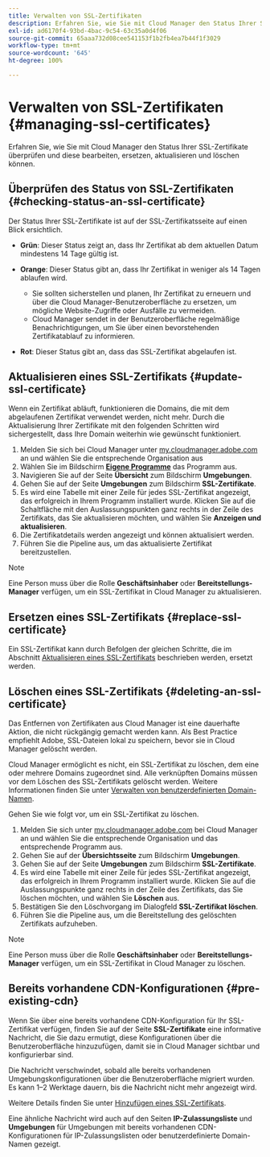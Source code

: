 ```yaml
---
title: Verwalten von SSL-Zertifikaten
description: Erfahren Sie, wie Sie mit Cloud Manager den Status Ihrer SSL-Zertifikate überprüfen und diese bearbeiten, ersetzen, aktualisieren und löschen können.
exl-id: ad6170f4-93bd-4bac-9c54-63c35a0d4f06
source-git-commit: 65aaa732d08cee541153f1b2fb4ea7b44f1f3029
workflow-type: tm+mt
source-wordcount: '645'
ht-degree: 100%

---
```



# Verwalten von SSL-Zertifikaten {#managing-ssl-certificates}

Erfahren Sie, wie Sie mit Cloud Manager den Status Ihrer SSL-Zertifikate überprüfen und diese bearbeiten, ersetzen, aktualisieren und löschen können.

## Überprüfen des Status von SSL-Zertifikaten {#checking-status-an-ssl-certificate}

Der Status Ihrer SSL-Zertifikate ist auf der SSL-Zertifikatsseite auf einen Blick ersichtlich.

* **Grün**: Dieser Status zeigt an, dass Ihr Zertifikat ab dem aktuellen Datum mindestens 14 Tage gültig ist.

* **Orange**: Dieser Status gibt an, dass Ihr Zertifikat in weniger als 14 Tagen ablaufen wird.
   * Sie sollten sicherstellen und planen, Ihr Zertifikat zu erneuern und über die Cloud Manager-Benutzeroberfläche zu ersetzen, um mögliche Website-Zugriffe oder Ausfälle zu vermeiden.
   * Cloud Manager sendet in der Benutzeroberfläche regelmäßige Benachrichtigungen, um Sie über einen bevorstehenden Zertifikatablauf zu informieren.

* **Rot**: Dieser Status gibt an, dass das SSL-Zertifikat abgelaufen ist.

## Aktualisieren eines SSL-Zertifikats {#update-ssl-certificate}

Wenn ein Zertifikat abläuft, funktionieren die Domains, die mit dem abgelaufenen Zertifikat verwendet werden, nicht mehr. Durch die Aktualisierung Ihrer Zertifikate mit den folgenden Schritten wird sichergestellt, dass Ihre Domain weiterhin wie gewünscht funktioniert.

1. Melden Sie sich bei Cloud Manager unter [my.cloudmanager.adobe.com](https://my.cloudmanager.adobe.com/) an und wählen Sie die entsprechende Organisation aus
1. Wählen Sie im Bildschirm **[Eigene Programme](/help/implementing/cloud-manager/getting-access-to-aem-in-cloud/editing-programs.md#my-programs)** das Programm aus.
1. Navigieren Sie auf der Seite **Übersicht** zum Bildschirm **Umgebungen**.
1. Gehen Sie auf der Seite **Umgebungen** zum Bildschirm **SSL-Zertifikate**.
1. Es wird eine Tabelle mit einer Zeile für jedes SSL-Zertifikat angezeigt, das erfolgreich in Ihrem Programm installiert wurde. Klicken Sie auf die Schaltfläche mit den Auslassungspunkten ganz rechts in der Zeile des Zertifikats, das Sie aktualisieren möchten, und wählen Sie **Anzeigen und aktualisieren**.
1. Die Zertifikatdetails werden angezeigt und können aktualisiert werden.
1. Führen Sie die Pipeline aus, um das aktualisierte Zertifikat bereitzustellen.

>[!NOTE]
>
>Eine Person muss über die Rolle **Geschäftsinhaber** oder **Bereitstellungs-Manager** verfügen, um ein SSL-Zertifikat in Cloud Manager zu aktualisieren.

## Ersetzen eines SSL-Zertifikats {#replace-ssl-certificate}

Ein SSL-Zertifikat kann durch Befolgen der gleichen Schritte, die im Abschnitt [Aktualisieren eines SSL-Zertifikats](#update-ssl-certificate) beschrieben werden, ersetzt werden.

## Löschen eines SSL-Zertifikats {#deleting-an-ssl-certificate}

Das Entfernen von Zertifikaten aus Cloud Manager ist eine dauerhafte Aktion, die nicht rückgängig gemacht werden kann. Als Best Practice empfiehlt Adobe, SSL-Dateien lokal zu speichern, bevor sie in Cloud Manager gelöscht werden.

Cloud Manager ermöglicht es nicht, ein SSL-Zertifikat zu löschen, dem eine oder mehrere Domains zugeordnet sind. Alle verknüpften Domains müssen vor dem Löschen des SSL-Zertifikats gelöscht werden. Weitere Informationen finden Sie unter [Verwalten von benutzerdefinierten Domain-Namen](/help/implementing/cloud-manager/custom-domain-names/managing-custom-domain-names.md).

Gehen Sie wie folgt vor, um ein SSL-Zertifikat zu löschen.

1. Melden Sie sich unter [my.cloudmanager.adobe.com](https://my.cloudmanager.adobe.com/) bei Cloud Manager an und wählen Sie die entsprechende Organisation und das entsprechende Programm aus.
1. Gehen Sie auf der **Übersichtsseite** zum Bildschirm **Umgebungen**.
1. Gehen Sie auf der Seite **Umgebungen** zum Bildschirm **SSL-Zertifikate**.
1. Es wird eine Tabelle mit einer Zeile für jedes SSL-Zertifikat angezeigt, das erfolgreich in Ihrem Programm installiert wurde. Klicken Sie auf die Auslassungspunkte ganz rechts in der Zeile des Zertifikats, das Sie löschen möchten, und wählen Sie **Löschen** aus.
1. Bestätigen Sie den Löschvorgang im Dialogfeld **SSL-Zertifikat löschen**.
1. Führen Sie die Pipeline aus, um die Bereitstellung des gelöschten Zertifikats aufzuheben.

>[!NOTE]
>
>Eine Person muss über die Rolle **Geschäftsinhaber** oder **Bereitstellungs-Manager** verfügen, um ein SSL-Zertifikat in Cloud Manager zu löschen.

## Bereits vorhandene CDN-Konfigurationen {#pre-existing-cdn}

Wenn Sie über eine bereits vorhandene CDN-Konfiguration für Ihr SSL-Zertifikat verfügen, finden Sie auf der Seite **SSL-Zertifikate** eine informative Nachricht, die Sie dazu ermutigt, diese Konfigurationen über die Benutzeroberfläche hinzuzufügen, damit sie in Cloud Manager sichtbar und konfigurierbar sind.

Die Nachricht verschwindet, sobald alle bereits vorhandenen Umgebungskonfigurationen über die Benutzeroberfläche migriert wurden. Es kann 1–2 Werktage dauern, bis die Nachricht nicht mehr angezeigt wird.

Weitere Details finden Sie unter [Hinzufügen eines SSL-Zertifikats](/help/implementing/cloud-manager/managing-ssl-certifications/add-ssl-certificate.md).

Eine ähnliche Nachricht wird auch auf den Seiten **IP-Zulassungsliste** und **Umgebungen** für Umgebungen mit bereits vorhandenen CDN-Konfigurationen für IP-Zulassungslisten oder benutzerdefinierte Domain-Namen gezeigt.

